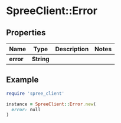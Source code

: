# SpreeClient::Error

## Properties

| Name | Type | Description | Notes |
| ---- | ---- | ----------- | ----- |
| **error** | **String** |  |  |

## Example

```ruby
require 'spree_client'

instance = SpreeClient::Error.new(
  error: null
)
```

